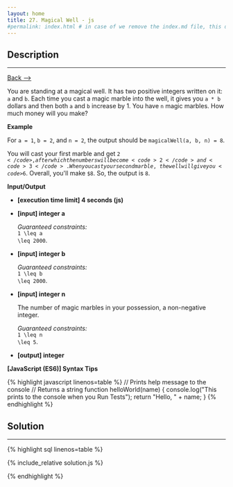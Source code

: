 ```yaml
---
layout: home
title: 27. Magical Well - js
#permalink: index.html # in case of we remove the index.md file, this doc will be the index page
---
```


<div class="row">
<div class="columnStmt" markdown="1">

## Description

---

[Back --> ](../README.md)

You are standing at a magical well. It has two positive integers written on it: <code>a</code> and <code>b</code>. Each time you cast a magic marble into the well, it gives you <code>a * b</code> dollars and then both <code>a</code> and <code>b</code> increase by 1. You have <code>n</code> magic marbles. How much money will you make?

**Example**

For <code>a = 1</code>, <code>b = 2</code>, and <code>n = 2</code>, the output should be
<code>magicalWell(a, b, n) = 8</code>.

You will cast your first marble and get <code>$2</code>, after which the numbers will become <code>2</code> and <code>3</code>. When you cast your second marble, the well will give you <code>$6</code>. Overall, you'll make <code>\$8</code>. So, the output is <code>8</code>.

**Input/Output**

- **[execution time limit] 4 seconds (js)**

- **[input] integer a**

  _Guaranteed constraints:_<br>
  <code type='math/tex'>1 \leq a \leq 2000</code>.

- **[input] integer b**

  _Guaranteed constraints:_<br>
  <code type='math/tex'>1 \leq b \leq 2000</code>.

- **[input] integer n**

  The number of magic marbles in your possession, a non-negative integer.<br>

  _Guaranteed constraints:_<br>
  <code type='math/tex'>1 \leq n \leq 5</code>.

- **[output] integer**

**[JavaScript (ES6)] Syntax Tips**

{% highlight javascript linenos=table %}
// Prints help message to the console
// Returns a string
function helloWorld(name) {
console.log("This prints to the console when you Run Tests");
return "Hello, " + name;
}
{% endhighlight %}

</div>
<div class="columnSol" markdown="1">

## Solution

---

{% highlight sql linenos=table %}

{% include_relative solution.js %}

{% endhighlight %}

</div>
</div>
